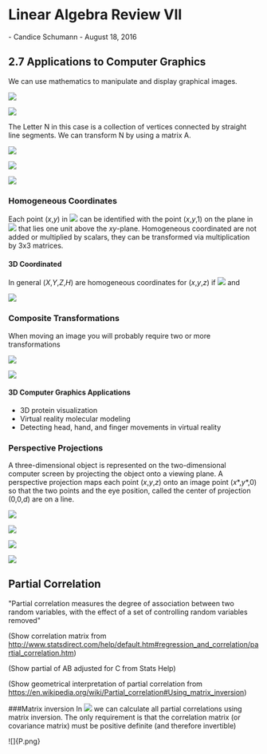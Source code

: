 <h1>
Linear Algebra Review VII
</h1>
-   Candice Schumann
-   August 18, 2016

## 2.7 Applications to Computer Graphics

We can use mathematics to manipulate and display graphical images.

![](img/Regular_N.png)

![](img/matrix_N.png)

The Letter N in this case is a collection of vertices connected by straight line segments. We can transform N by using a matrix A.

![](img/matrix_A.png)

![](img/matrix_AN.png)

![](img/transformed_N.png)

### Homogeneous Coordinates

Each point (*x*,*y*) in <!-- \mathbb{R}^2 --> ![](img/reals2.png) can be identified with the point (*x*,*y*,1) on the plane in <!-- \mathbb{R}^3 --> ![](img/reals3.png) that lies one unit above the *xy*-plane. Homogeneous coordinated are not added or multiplied by scalars, they can be transformed via multiplication by 3x3 matrices.

#### 3D Coordinated

In general (*X*,*Y*,*Z*,*H*) are homogeneous coordinates for (*x*,*y*,*z*) if <!-- H\neq0 --> ![](img/h_neq_0.png) and

<!-- x=\frac{X}{H},\ y=\frac{Y}{H},\ \text{and } z=\frac{Z}{H} -->
![](img/3d_coordinates.png)

### Composite Transformations

When moving an image you will probably require two or more transformations

![](img/triangles.png)

![](img/triangles_matrix.png)

#### 3D Computer Graphics Applications
 - 3D protein visualization
 - Virtual reality molecular modeling
 - Detecting head, hand, and finger movements in virtual reality

### Perspective Projections
A three-dimensional object is represented on the two-dimensional computer screen by projecting the object onto a viewing plane.
A perspective projection maps each point (*x*,*y*,*z*) onto an image point (*x*\*,*y*\*,0) so that the two points and the eye position, called the center of projection (0,0,*d*) are on a line.

![](img/projection_image.png)

<!-- x*=\frac{x}{1-z/d} -->
![](img/x_star.png)

<!-- y*=\frac{y}{1-z/d} -->
![](img/y_star.png)

<!-- (x,y,z,1)\text{ maps onto }\left(\frac{x}{1-z/d},\frac{y}{1-z/d},0,1\right) -->
![](img/projection_map.png)

## Partial Correlation
"Partial correlation measures the degree of association between two random variables, with the effect of a set of controlling random variables removed"

(Show correlation matrix from http://www.statsdirect.com/help/default.htm#regression_and_correlation/partial_correlation.htm)

(Show partial of AB adjusted for C from Stats Help)

(Show geometrical interpretation of partial correlation from https://en.wikipedia.org/wiki/Partial_correlation#Using_matrix_inversion)

###Matrix inversion
In <!-- \mathcal{O}(n^3) --> ![](img/O_n3.png) we can calculate all partial correlations using matrix inversion. The only requirement is that the correlation matrix (or covariance matrix) must be positive definite (and therefore invertible)

<!-- \mathbf{P}=\mathbf{\Omega}^{-1} -->
![]{P.png}